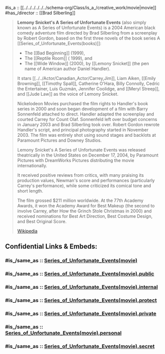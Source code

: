 
#is_a :: [[../../../../../../schema-org/Class/is_a_/creative_work/movie|movie]] 
#has_/director :: [[Brad Silberling]] 

> **Lemony Snicket's A Series of Unfortunate Events** 
> (also simply known as A Series of Unfortunate Events) 
> is a 2004 American black comedy adventure film directed by Brad Silberling 
> from a screenplay by Robert Gordon, 
> based on the first three novels of the book series  A [[Series_of_Unfortunate_Events(books)]]: 
>  - The [[Bad Beginning]] (1999), 
>  - The [[Reptile Room]] ( 1999), and 
>  - The [[Wide Window]] (2000), 
>  by [[Lemony Snicket]] (the pen name of American author Daniel Handler). 
>  
>  It stars [[../../Actor/Canadian_Actor/Carrey,Jim]], Liam Aiken, [[Emily Browning]], [[Timothy Spall]], Catherine O'Hara, 
>  Billy Connolly, Cedric the Entertainer, Luis Guzmán, Jennifer Coolidge, and [[Meryl Streep]], 
>  and [[Jude Law]] as the voice of Lemony Snicket.
>
> Nickelodeon Movies purchased the film rights to Handler's book series in 2000 
> and soon began development of a film with Barry Sonnenfeld attached to direct. 
> Handler adapted the screenplay and courted Carrey for Count Olaf. 
> Sonnenfeld left over budget concerns in January 2003 and Brad Silberling took over. 
> Robert Gordon rewrote Handler's script, and principal photography started in November 2003. 
> The film was entirely shot using sound stages and backlots 
> at Paramount Pictures and Downey Studios.
>
> Lemony Snicket's A Series of Unfortunate Events was released theatrically in the United States 
> on December 17, 2004, by Paramount Pictures 
> with DreamWorks Pictures distributing the movie internationally. 
> 
> It received positive reviews from critics, with many praising its production values, 
> Newman's score and performances (particularly Carrey's performance), 
> while some criticized its comical tone and short length. 
> 
> The film grossed $211 million worldwide. 
> At the 77th Academy Awards, it won the Academy Award for Best Makeup 
> (the second to involve Carrey, after How the Grinch Stole Christmas in 2000) 
> and received nominations for Best Art Direction, Best Costume Design, and Best Original Score.
>
> [Wikipedia](https://en.wikipedia.org/wiki/Lemony%20Snicket's%20A%20Series%20of%20Unfortunate%20Events)


## Confidential Links & Embeds: 

### #is_/same_as :: [Series_of_Unfortunate_Events(movie)](/_Standards/Society/Communication/Media/Movie/Movie-Genre/Horror-Movie/Series_of_Unfortunate_Events(movie).md) 

### #is_/same_as :: [Series_of_Unfortunate_Events(movie).public](/_public/Society/Communication/Media/Movie/Movie-Genre/Horror-Movie/Series_of_Unfortunate_Events(movie).public.md) 

### #is_/same_as :: [Series_of_Unfortunate_Events(movie).internal](/_internal/Society/Communication/Media/Movie/Movie-Genre/Horror-Movie/Series_of_Unfortunate_Events(movie).internal.md) 

### #is_/same_as :: [Series_of_Unfortunate_Events(movie).protect](/_protect/Society/Communication/Media/Movie/Movie-Genre/Horror-Movie/Series_of_Unfortunate_Events(movie).protect.md) 

### #is_/same_as :: [Series_of_Unfortunate_Events(movie).private](/_private/Society/Communication/Media/Movie/Movie-Genre/Horror-Movie/Series_of_Unfortunate_Events(movie).private.md) 

### #is_/same_as :: [Series_of_Unfortunate_Events(movie).personal](/_personal/Society/Communication/Media/Movie/Movie-Genre/Horror-Movie/Series_of_Unfortunate_Events(movie).personal.md) 

### #is_/same_as :: [Series_of_Unfortunate_Events(movie).secret](/_secret/Society/Communication/Media/Movie/Movie-Genre/Horror-Movie/Series_of_Unfortunate_Events(movie).secret.md)

